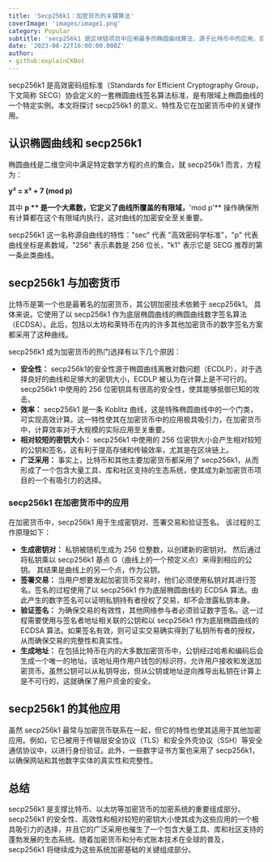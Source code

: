```yaml
---
title: 'Secp256k1：加密货币的关键算法'
coverImage: 'images/image1.png'
category: Popular
subtitle: 'secp256k1 是区块链项目中应用最多的椭圆曲线算法，源于比特币中的应用，后来的大多数区块链项目都在用。'
date: '2023-08-22T16:00:00.000Z'
author: 
- github:explainCKBot
---
```


secp256k1 是高效密码组标准（Standards for Efficient Cryptography Group，下文简称 SECG）协会定义的一套椭圆曲线签名算法标准，是有限域上椭圆曲线的一个特定实例。本文将探讨 secp256k1 的意义、特性及它在加密货币中的关键作用。




## 认识椭圆曲线和 secp256k1 

椭圆曲线是二维空间中满足特定数学方程的点的集合。就 secp256k1 而言，方程为：

**y² = x³ + 7 (mod p)**

其中 **p ** 是一个大素数，它定义了曲线所覆盖的有限域，**'mod p'** 操作确保所有计算都在这个有限域内执行，这对曲线的加密安全至关重要。

secp256k1 这一名称源自曲线的特性："sec" 代表 "高效密码学标准"，"p" 代表曲线坐标是素数域，"256" 表示素数是 256 位长，"k1" 表示它是 SECG 推荐的第一条此类曲线。



## secp256k1 与加密货币

比特币是第一个也是最著名的加密货币，其公钥加密技术依赖于 secp256k1。 具体来说，它使用了以 secp256k1 作为底层椭圆曲线的椭圆曲线数字签名算法（ECDSA）。此后，包括以太坊和莱特币在内的许多其他加密货币的数字签名方案都采用了这种曲线。

secp256k1 成为加密货币的热门选择有以下几个原因：

* **安全性：** secp256k1的安全性源于椭圆曲线离散对数问题（ECDLP），对于选择良好的曲线和足够大的密钥大小，ECDLP 被认为在计算上是不可行的。secp256k1 中使用的 256 位密钥具有很高的安全性，使其能够抵御已知的攻击。
* **效率：** secp256k1 是一条 Koblitz 曲线，这是特殊椭圆曲线中的一个门类，可实现高效计算。这一特性使其在加密货币中的应用极具吸引力，在加密货币中，计算效率对于大规模的实际应用至关重要。
* **相对较短的密钥大小：** secp256k1 中使用的 256 位密钥大小会产生相对较短的公钥和签名，这有利于提高存储和传输效率，尤其是在区块链上。
* **广泛采用：** 事实上，比特币和其他主要加密货币都采用了 secp256k1，从而形成了一个包含大量工具、库和社区支持的生态系统，使其成为新加密货币项目的一个有吸引力的选择。


### secp256k1 在加密货币中的应用

在加密货币中，secp256k1 用于生成密钥对、签署交易和验证签名。 该过程的工作原理如下：

* **生成密钥对：** 私钥被随机生成为 256 位整数，以创建新的密钥对。 然后通过将私钥乘以 secp256k1 基点 G（曲线上的一个预定义点）来得到相应的公钥。 其结果是曲线上的另一个点，作为公钥。
* **签署交易：** 当用户想要发起加密货币交易时，他们必须使用私钥对其进行签名。签名的过程使用了以 secp256k1 作为底层椭圆曲线的 ECDSA 算法。由此产生的数字签名可以证明私钥持有者授权了交易，却不会泄露私钥本身。
* **验证签名：** 为确保交易的有效性，其他网络参与者必须验证数字签名。这一过程需要使用与签名者地址相关联的公钥和以 secp256k1 作为底层椭圆曲线的 ECDSA 算法。如果签名有效，则可证实交易确实得到了私钥所有者的授权，从而确保交易的完整性和真实性。
* **生成地址：** 在包括比特币在内的大多数加密货币中，公钥经过哈希和编码后会生成一个唯一的地址。该地址用作用户钱包的标识符，允许用户接收和发送加密货币。虽然公钥可以从私钥导出，但从公钥或地址逆向推导出私钥在计算上是不可行的，这就确保了用户资金的安全。



## secp256k1 的其他应用

虽然 secp256k1 最常与加密货币联系在一起，但它的特性也使其适用于其他加密应用。例如，它已被用于传输层安全协议（TLS）和安全外壳协议（SSH）等安全通信协议中，以进行身份验证。此外，一些数字证书方案也采用了 secp256k1，以确保网站和其他数字实体的真实性和完整性。




## 总结

secp256k1 是支撑比特币、以太坊等加密货币的加密系统的重要组成部分。secp256k1 的安全性、高效性和相对较短的密钥大小使其成为这些应用的一个极具吸引力的选择，并且它的广泛采用也催生了一个包含大量工具、库和社区支持的蓬勃发展的生态系统。随着加密货币和分布式账本技术在全球的普及，secp256k1 将继续成为这些系统加密基础的关键组成部分。